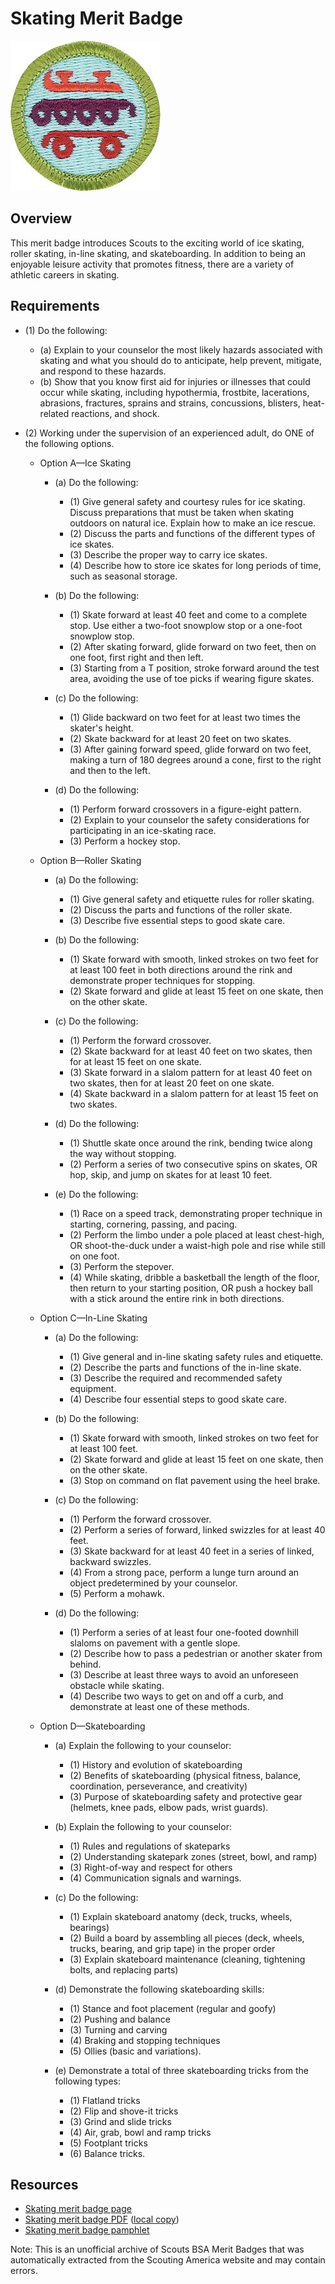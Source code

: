 

# Skating Merit Badge

![Skating Merit Badge](images/skating-merit-badge.jpg)

## Overview



This merit badge introduces Scouts to the exciting world of ice skating, roller skating, in-line skating, and skateboarding. In addition to being an enjoyable leisure activity that promotes fitness, there are a variety of athletic careers in skating.

## Requirements

* (1) Do the following:
    * (a) Explain to your counselor the most likely hazards associated with skating and what you should do to anticipate, help prevent, mitigate, and respond to these hazards.
    * (b) Show that you know first aid for injuries or illnesses that could occur while skating, including hypothermia, frostbite, lacerations, abrasions, fractures, sprains and strains, concussions, blisters, heat-related reactions, and shock.


* (2) Working under the supervision of an experienced adult, do ONE of the following options.
    * Option A—Ice Skating
        * (a) Do the following:
            * (1) Give general safety and courtesy rules for ice skating. Discuss preparations that must be taken when skating outdoors on natural ice. Explain how to make an ice rescue.
            * (2) Discuss the parts and functions of the different types of ice skates.
            * (3) Describe the proper way to carry ice skates.
            * (4) Describe how to store ice skates for long periods of time, such as seasonal storage.


        * (b) Do the following:
            * (1) Skate forward at least 40 feet and come to a complete stop. Use either a two-foot snowplow stop or a one-foot snowplow stop.
            * (2) After skating forward, glide forward on two feet, then on one foot, first right and then left.
            * (3) Starting from a T position, stroke forward around the test area, avoiding the use of toe picks if wearing figure skates.


        * (c) Do the following:
            * (1) Glide backward on two feet for at least two times the skater's height.
            * (2) Skate backward for at least 20 feet on two skates.
            * (3) After gaining forward speed, glide forward on two feet, making a turn of 180 degrees around a cone, first to the right and then to the left.


        * (d) Do the following:
            * (1) Perform forward crossovers in a figure-eight pattern.
            * (2) Explain to your counselor the safety considerations for participating in an ice-skating race.
            * (3) Perform a hockey stop.




    * Option B—Roller Skating
        * (a) Do the following:
            * (1) Give general safety and etiquette rules for roller skating.
            * (2) Discuss the parts and functions of the roller skate.
            * (3) Describe five essential steps to good skate care.


        * (b) Do the following:
            * (1) Skate forward with smooth, linked strokes on two feet for at least 100 feet in both directions around the rink and demonstrate proper techniques for stopping.
            * (2) Skate forward and glide at least 15 feet on one skate, then on the other skate.


        * (c) Do the following:
            * (1) Perform the forward crossover.
            * (2) Skate backward for at least 40 feet on two skates, then for at least 15 feet on one skate.
            * (3) Skate forward in a slalom pattern for at least 40 feet on two skates, then for at least 20 feet on one skate.
            * (4) Skate backward in a slalom pattern for at least 15 feet on two skates.


        * (d) Do the following:
            * (1) Shuttle skate once around the rink, bending twice along the way without stopping.
            * (2) Perform a series of two consecutive spins on skates, OR hop, skip, and jump on skates for at least 10 feet.


        * (e) Do the following:
            * (1) Race on a speed track, demonstrating proper technique in starting, cornering, passing, and pacing.
            * (2) Perform the limbo under a pole placed at least chest-high, OR shoot-the-duck under a waist-high pole and rise while still on one foot.
            * (3) Perform the stepover.
            * (4) While skating, dribble a basketball the length of the floor, then return to your starting position, OR push a hockey ball with a stick around the entire rink in both directions.




    * Option C—In-Line Skating
        * (a) Do the following:
            * (1) Give general and in-line skating safety rules and etiquette.
            * (2) Describe the parts and functions of the in-line skate.
            * (3) Describe the required and recommended safety equipment.
            * (4) Describe four essential steps to good skate care.


        * (b) Do the following:
            * (1) Skate forward with smooth, linked strokes on two feet for at least 100 feet.
            * (2) Skate forward and glide at least 15 feet on one skate, then on the other skate.
            * (3) Stop on command on flat pavement using the heel brake.


        * (c) Do the following:
            * (1) Perform the forward crossover.
            * (2) Perform a series of forward, linked swizzles for at least 40 feet.
            * (3) Skate backward for at least 40 feet in a series of linked, backward swizzles.
            * (4) From a strong pace, perform a lunge turn around an object predetermined by your counselor.
            * (5) Perform a mohawk.


        * (d) Do the following:
            * (1) Perform a series of at least four one-footed downhill slaloms on pavement with a gentle slope.
            * (2) Describe how to pass a pedestrian or another skater from behind.
            * (3) Describe at least three ways to avoid an unforeseen obstacle while skating.
            * (4) Describe two ways to get on and off a curb, and demonstrate at least one of these methods.




    * Option D—Skateboarding
        * (a) Explain the following to your counselor:
            * (1) History and evolution of skateboarding
            * (2) Benefits of skateboarding (physical fitness, balance, coordination, perseverance, and creativity)
            * (3) Purpose of skateboarding safety and protective gear (helmets, knee pads, elbow pads, wrist guards).


        * (b) Explain the following to your counselor:
            * (1) Rules and regulations of skateparks
            * (2) Understanding skatepark zones (street, bowl, and ramp)
            * (3) Right-of-way and respect for others
            * (4) Communication signals and warnings.


        * (c) Do the following:
            * (1) Explain skateboard anatomy (deck, trucks, wheels, bearings)
            * (2) Build a board by assembling all pieces (deck, wheels, trucks, bearing, and grip tape) in the proper order
            * (3) Explain skateboard maintenance (cleaning, tightening bolts, and replacing parts)


        * (d) Demonstrate the following skateboarding skills:
            * (1) Stance and foot placement (regular and goofy)
            * (2) Pushing and balance
            * (3) Turning and carving
            * (4) Braking and stopping techniques
            * (5) Ollies (basic and variations).


        * (e) Demonstrate a total of three skateboarding tricks from the following types:
            * (1) Flatland tricks
            * (2) Flip and shove-it tricks
            * (3) Grind and slide tricks
            * (4) Air, grab, bowl and ramp tricks
            * (5) Footplant tricks
            * (6) Balance tricks.








## Resources

- [Skating merit badge page](https://www.scouting.org/merit-badges/skating/)
- [Skating merit badge PDF](https://filestore.scouting.org/filestore/Merit_Badge_ReqandRes/Pamphlets/Skating.pdf) ([local copy](files/skating-merit-badge.pdf))
- [Skating merit badge pamphlet](https://www.scoutshop.org/skating-merit-badge-pamphlet-650744.html)

Note: This is an unofficial archive of Scouts BSA Merit Badges that was automatically extracted from the Scouting America website and may contain errors.